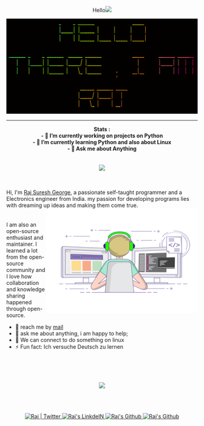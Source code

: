 
<p align="center">Hello<img src="https://media.giphy.com/media/hvRJCLFzcasrR4ia7z/giphy.gif" width="25px">
</p>

<p align="center"  >
<img src="Image/Banner.png" style="align:center" alt="drawing"  width="700" height="250">
</p>

---     
<p align="center">
  <b>Stats :</b><br>
  <b>- 🔭 I’m currently working on projects on Python</b> <br>
  <b>- 🌱 I’m currently learning Python and also about Linux </b> <br>
  <b >- 💬 Ask me about Anything</b><br>
  <br><br>
  <img src="https://github-readme-stats.vercel.app/api/top-langs/?username=rajsureshgeorge&langs_count=5&theme=radical">
</p>


<br />

Hi, I'm [Raj Suresh George](https://rajsureshgeorge.github.io/My-Portfolio/), a passionate self-taught programmer and a Electronics engineer from India. my passion for developing programs lies with dreaming up ideas and making them come true.
<br>
 <img align="right" alt="GIF" src="Image/coding-freak.gif" width="400" height="275" />
 <br>
 <br>
I am also an open-source enthusiast and maintainer. I learned a lot from the open-source community and I love how collaboration and knowledge sharing happened through open-source.

- 💼 reach me by [mail](mailto:rajsureshgeo@protonmail.com) 
- 💬 ask me about anything, i am happy to help;
- 👯 We can connect to do something on linux
- ⚡ Fun fact: Ich versuche Deutsch zu lernen




<br>
<br>

<p align="center">

  <br>
  <img src="https://github-readme-stats.vercel.app/api?username=rajsureshgeorge&show_icons=true&theme=radical&show_owner=true&hide=contribs,stars&count_private=true">
  <br>
</p>



<br>
<p align="center">
<br/>
<a href="https://twitter.com/rajsureshgeorge">  
  <img alt="Raj | Twitter" width="30px" src="https://image.flaticon.com/icons/png/512/889/889147.png" />

</a>

<a href="https://www.linkedin.com/in/raj-suresh-213094201/">
  <img alt="Raj's LinkdeIN" width="30px" src="https://image.flaticon.com/icons/png/512/2111/2111499.png" />
</a>

<a href="https://github.com/rajsureshgeorge">
  <img alt="Raj's Github" width="30px" src="https://image.flaticon.com/icons/png/512/1051/1051275.png" />
</a>
<a href="mailto:rajsureshgeo@protonmail.com">
  <img alt="Raj's Github" width="30px" src="https://image.flaticon.com/icons/png/512/2344/2344320.png" />
</a>

</p>

